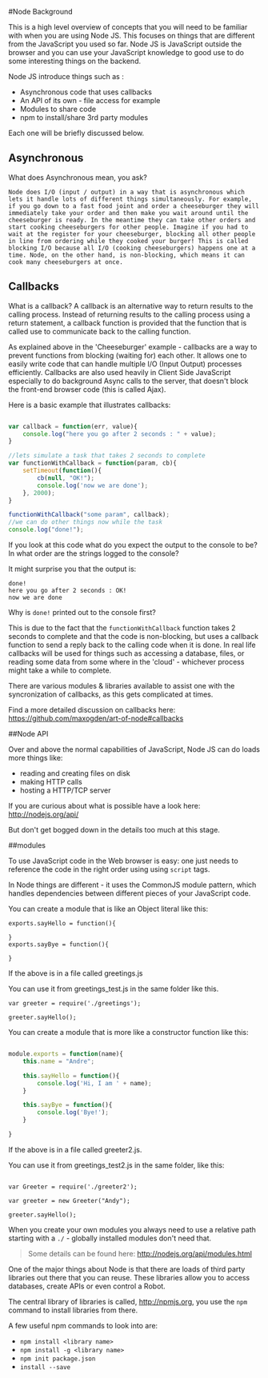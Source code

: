 #Node Background

This is a high level overview of concepts that you will need to be familiar with when you are using Node JS. This focuses on things that are different from the JavaScript you used so far. Node JS is JavaScript outside the browser and you can use your JavaScript knowledge to good use to do some interesting things on the backend.

Node JS introduce things such as :

* Asynchronous code that uses callbacks
* An API of its own - file access for example
* Modules to share code
* npm to install/share 3rd party modules

Each one will be briefly discussed below.

## Asynchronous

What does Asynchronous mean, you ask?

```
Node does I/O (input / output) in a way that is asynchronous which lets it handle lots of different things simultaneously. For example, if you go down to a fast food joint and order a cheeseburger they will immediately take your order and then make you wait around until the cheeseburger is ready. In the meantime they can take other orders and start cooking cheeseburgers for other people. Imagine if you had to wait at the register for your cheeseburger, blocking all other people in line from ordering while they cooked your burger! This is called blocking I/O because all I/O (cooking cheeseburgers) happens one at a time. Node, on the other hand, is non-blocking, which means it can cook many cheeseburgers at once.
```

## Callbacks

What is a callback? A callback is an alternative way to return results to the calling process. Instead of returning results to the calling process using a return statement, a callback function is provided that the function that is called use to communicate back to the calling function.

As explained above in the 'Cheeseburger' example - callbacks are a way to prevent functions from blocking (waiting for) each other. It allows one to easily write code that can handle multiple I/O (Input Output) processes efficiently. Callbacks are also used heavily in Client Side JavaScript especially to do background Async calls to the server, that doesn't block the front-end browser code (this is called Ajax).

Here is a basic example that illustrates callbacks:

```javascript

var callback = function(err, value){
	console.log("here you go after 2 seconds : " + value);
}

//lets simulate a task that takes 2 seconds to complete
var functionWithCallback = function(param, cb){
	setTimeout(function(){
		cb(null, "OK!");
		console.log('now we are done');
	}, 2000);
}

functionWithCallback("some param", callback);
//we can do other things now while the task
console.log("done!");

```

If you look at this code what do you expect the output to the console to be?
In what order are the strings logged to the console?

It might surprise you that the output is:

```
done!
here you go after 2 seconds : OK!
now we are done
```

Why is ```done!``` printed out to the console first?

This is due to the fact that the ```functionWithCallback``` function takes 2 seconds to complete and that the code is non-blocking, but uses a callback function to send a reply back to the calling code when it is done. In real life callbacks will be used for things such as accessing a database, files, or reading some data from some where in the 'cloud' - whichever process might take a while to complete.

There are various modules & libraries available to assist one with the syncronization of callbacks, as this gets complicated at times.

Find a more detailed discussion on callbacks here: https://github.com/maxogden/art-of-node#callbacks

##Node API

Over and above the normal capabilities of JavaScript, Node JS can do loads more things like:

* reading and creating files on disk
* making HTTP calls
* hosting a HTTP/TCP server

If you are curious about what is possible have a look here: http://nodejs.org/api/

But don't get bogged down in the details too much at this stage.

##modules

To use JavaScript code in the Web browser is easy: one just needs to reference the code in the right order using using ```script``` tags.

In Node things are different - it uses the CommonJS module pattern, which handles dependencies between different pieces of your JavaScript code.

You can create a module that is like an Object literal like this:

```
exports.sayHello = function(){

}
exports.sayBye = function(){

}
```

If the above is in a file called greetings.js

You can use it from greetings_test.js in the same folder like this.

```
var greeter = require('./greetings');

greeter.sayHello();
```

You can create a module that is more like a constructor function like this:

```javascript

module.exports = function(name){
	this.name = "Andre";

	this.sayHello = function(){
		console.log('Hi, I am ' + name);
	}

	this.sayBye = function(){
		console.log('Bye!');
	}

}
```
If the above is in a file called greeter2.js.

You can use it from greetings_test2.js in the same folder, like this:

```

var Greeter = require('./greeter2');

var greeter = new Greeter("Andy");

greeter.sayHello();

```

When you create your own modules you always need to use a relative path starting with a ```./``` - globally installed modules don't need that.

> Some details can be found here:
>  http://nodejs.org/api/modules.html

One of the major things about Node is that there are loads of third party libraries out there that you can reuse. These libraries allow you to access databases, create APIs or even control a Robot.

The central library of libraries is called, http://npmjs.org, you use the ```npm``` command to install libraries from there.

A few useful npm commands to look into are:

  * ```npm install <library name>```
  * ```npm install -g <library name>```
  * ```npm init package.json```
  * ```install --save```
